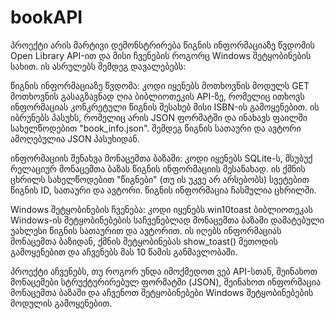 # bookAPI
პროექტი არის მარტივი დემონსტრირება წიგნის ინფორმაციაზე წვდომის Open Library API-ით და მისი ჩვენების როგორც Windows შეტყობინების სახით. ის ასრულებს შემდეგ დავალებებს:

წიგნის ინფორმაციაზე წვდომა: კოდი იყენებს მოთხოვნის მოდულს GET მოთხოვნის გასაგზავნად ღია ბიბლიოთეკის API-ზე, რომელიც ითხოვს ინფორმაციას კონკრეტული წიგნის შესახებ მისი ISBN-ის გამოყენებით. ის იბრუნებს პასუხს, რომელიც არის JSON ფორმატში და ინახავს ფაილში სახელწოდებით "book_info.json". შემდეგ წიგნის სათაური და ავტორი ამოღებულია JSON პასუხიდან.

ინფორმაციის შენახვა მონაცემთა ბაზაში: კოდი იყენებს SQLite-ს, მსუბუქ რელაციურ მონაცემთა ბაზას წიგნის ინფორმაციის შესანახად. ის ქმნის ცხრილს სახელწოდებით "წიგნები" (თუ ის უკვე არ არსებობს) სვეტებით წიგნის ID, სათაური და ავტორი. წიგნის ინფორმაცია ჩასმულია ცხრილში.

Windows შეტყობინების ჩვენება: კოდი იყენებს win10toast ბიბლიოთეკას Windows-ის შეტყობინებების საჩვენებლად მონაცემთა ბაზაში დამატებული უახლესი წიგნის სათაურით და ავტორით. ის იღებს ინფორმაციას მონაცემთა ბაზიდან, ქმნის შეტყობინებას show_toast() მეთოდის გამოყენებით და აჩვენებს მას 10 წამის განმავლობაში.

პროექტი აჩვენებს, თუ როგორ უნდა იმოქმედოთ ვებ API-სთან, შეინახოთ მონაცემები სტრუქტურირებულ ფორმატში (JSON), შეინახოთ ინფორმაცია მონაცემთა ბაზაში და აჩვენოთ შეტყობინებები Windows შეტყობინებების მოდულის გამოყენებით.
